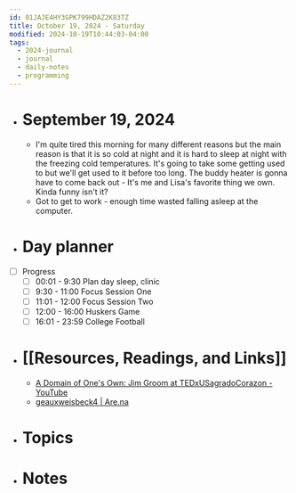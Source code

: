 ```yaml
---
id: 01JAJE4HY3GPK799HDAZ2K83TZ
title: October 19, 2024 - Saturday
modified: 2024-10-19T10:44:03-04:00
tags:
  - 2024-journal
  - journal
  - daily-notes
  - programming
---
```

- # September 19, 2024
	- I'm quite tired this morning for many different reasons but the main reason is that it is so cold at night and it is hard to sleep at night with the freezing cold temperatures. It's going to take some getting used to but we'll get used to it before too long. The buddy heater is gonna have to come back out - It's me and Lisa's favorite thing we own. Kinda funny isn't it?
	- Got to get to work - enough time wasted falling asleep at the computer.

- # Day planner
- [ ] Progress
	- [ ] 00:01 - 9:30 Plan day sleep, clinic
	- [ ] 9:30 - 11:00 Focus Session One
	- [ ] 11:01 - 12:00 Focus Session Two
	- [ ] 12:00 - 16:00 Huskers Game
	- [ ] 16:01 - 23:59 College Football

- # [[Resources, Readings, and Links]]
	- [A Domain of One's Own: Jim Groom at TEDxUSagradoCorazon - YouTube](https://www.youtube.com/watch?v=PHLZFWGou_M)
	- [geauxweisbeck4 | Are.na](https://www.are.na/andrew-weisbeck-iwhfb6drawk/geauxweisbeck4)

- # Topics

- # Notes

